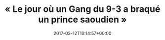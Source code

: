 ---
isIndex: false
title: « Le jour où un Gang du 9-3 a braqué un prince saoudien »
date: 2017-03-12T10:14:57+00:00
publications_concerned:
  - joseph-hazan
press:
  title: GQ
  url: https://www.gqmagazine.fr/pop-culture/gq-enquete/articles/le-jour-ou-un-gang-du-9-3-a-braque-un-prince-saoudien/51272
---